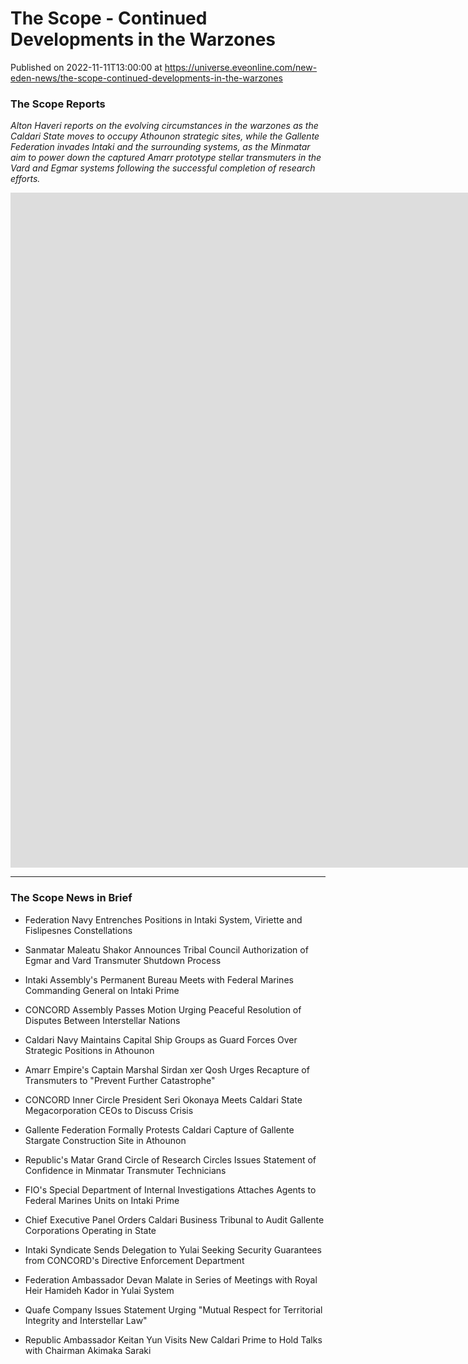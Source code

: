 # The Scope - Continued Developments in the Warzones
Published on 2022-11-11T13:00:00 at https://universe.eveonline.com/new-eden-news/the-scope-continued-developments-in-the-warzones

### The Scope Reports

*Alton Haveri reports on the evolving circumstances in the warzones as the Caldari State moves to occupy Athounon strategic sites, while the Gallente Federation invades Intaki and the surrounding systems, as the Minmatar aim to power down the captured Amarr prototype stellar transmuters in the Vard and Egmar systems following the successful completion of research efforts.*

<iframe width="1920" height="1080" src="https://www.youtube.com/embed/8lSHF4gjwC4" title="The Scope" frameborder="0" allow="accelerometer; autoplay; clipboard-write; encrypted-media; gyroscope; picture-in-picture" allowfullscreen></iframe>

-----

### The Scope News in Brief

- Federation Navy Entrenches Positions in Intaki System, Viriette and Fislipesnes Constellations

- Sanmatar Maleatu Shakor Announces Tribal Council Authorization of Egmar and Vard Transmuter Shutdown Process

- Intaki Assembly's Permanent Bureau Meets with Federal Marines Commanding General on Intaki Prime

- CONCORD Assembly Passes Motion Urging Peaceful Resolution of Disputes Between Interstellar Nations

- Caldari Navy Maintains Capital Ship Groups as Guard Forces Over Strategic Positions in Athounon

- Amarr Empire's Captain Marshal Sirdan xer Qosh Urges Recapture of Transmuters to "Prevent Further Catastrophe"

- CONCORD Inner Circle President Seri Okonaya Meets Caldari State Megacorporation CEOs to Discuss Crisis

- Gallente Federation Formally Protests Caldari Capture of Gallente Stargate Construction Site in Athounon

- Republic's Matar Grand Circle of Research Circles Issues Statement of Confidence in Minmatar Transmuter Technicians

- FIO's Special Department of Internal Investigations Attaches Agents to Federal Marines Units on Intaki Prime

- Chief Executive Panel Orders Caldari Business Tribunal to Audit Gallente Corporations Operating in State

- Intaki Syndicate Sends Delegation to Yulai Seeking Security Guarantees from CONCORD's Directive Enforcement Department

- Federation Ambassador Devan Malate in Series of Meetings with Royal Heir Hamideh Kador in Yulai System

- Quafe Company Issues Statement Urging "Mutual Respect for Territorial Integrity and Interstellar Law"

- Republic Ambassador Keitan Yun Visits New Caldari Prime to Hold Talks with Chairman Akimaka Saraki 
